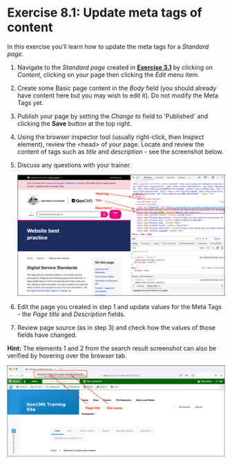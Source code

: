 # Exercise 8.1: Update meta tags of content

In this exercise you’ll learn how to update the meta tags for a _Standard page_.

1. Navigate to the _Standard page_ created in **[Exercise 3.1]()** by clicking on _Content_, clicking on your page then clicking the _Edit_ menu item. 
2. Create some Basic page content in the _Body_ field \(you should already have content here but you may wish to edit it\). Do not modify the Meta Tags yet.
2. Publish your page by setting the _Change to_ field to 'Published' and clicking the **Save** button at the top right.
3. Using the browser inspector tool \(usually right-click, then Inspect element\), review the &lt;head&gt; of your page. Locate and review the content of tags such as _title_ and _description_ - see the screenshot below.
4. Discuss any questions with your trainer.

    ![Image of Inspector to view head tag](../.gitbook/assets/Ex-8-1-Inspector.png)

5. Edit the page you created in step 1 and update values for the Meta Tags - the _Page title_ and _Description_ fields.
6. Review page source \(as in step 3\) and check how the values of those fields have changed. 

**Hint:** The elements 1 and 2 from the search result screenshot can also be verified by hovering over the browser tab.

![Image of hovering over tab to show Page Title and Site Name](../.gitbook/assets/Ex-8-1-Hover-Tab.png)
